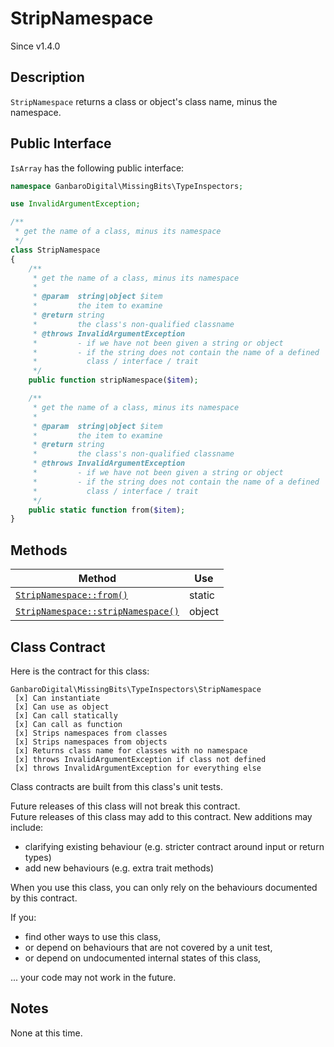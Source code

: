 # StripNamespace

<div class="callout info">
Since v1.4.0
</div>

## Description

`StripNamespace` returns a class or object's class name, minus the namespace.

## Public Interface

`IsArray` has the following public interface:

```php
namespace GanbaroDigital\MissingBits\TypeInspectors;

use InvalidArgumentException;

/**
 * get the name of a class, minus its namespace
 */
class StripNamespace
{
    /**
     * get the name of a class, minus its namespace
     *
     * @param  string|object $item
     *         the item to examine
     * @return string
     *         the class's non-qualified classname
     * @throws InvalidArgumentException
     *         - if we have not been given a string or object
     *         - if the string does not contain the name of a defined
     *           class / interface / trait
     */
    public function stripNamespace($item);

    /**
     * get the name of a class, minus its namespace
     *
     * @param  string|object $item
     *         the item to examine
     * @return string
     *         the class's non-qualified classname
     * @throws InvalidArgumentException
     *         - if we have not been given a string or object
     *         - if the string does not contain the name of a defined
     *           class / interface / trait
     */
    public static function from($item);
}
```

## Methods

Method | Use
-------|----
[`StripNamespace::from()`](StripNamespace.from.html) | static
[`StripNamespace::stripNamespace()`](StripNamespace.stripNamespace.html) | object

## Class Contract

Here is the contract for this class:

    GanbaroDigital\MissingBits\TypeInspectors\StripNamespace
     [x] Can instantiate
     [x] Can use as object
     [x] Can call statically
     [x] Can call as function
     [x] Strips namespaces from classes
     [x] Strips namespaces from objects
     [x] Returns class name for classes with no namespace
     [x] throws InvalidArgumentException if class not defined
     [x] throws InvalidArgumentException for everything else

Class contracts are built from this class's unit tests.

<div class="callout success">
Future releases of this class will not break this contract.
</div>

<div class="callout info" markdown="1">
Future releases of this class may add to this contract. New additions may include:

* clarifying existing behaviour (e.g. stricter contract around input or return types)
* add new behaviours (e.g. extra trait methods)
</div>

<div class="callout warning" markdown="1">
When you use this class, you can only rely on the behaviours documented by this contract.

If you:

* find other ways to use this class,
* or depend on behaviours that are not covered by a unit test,
* or depend on undocumented internal states of this class,

... your code may not work in the future.
</div>

## Notes

None at this time.
